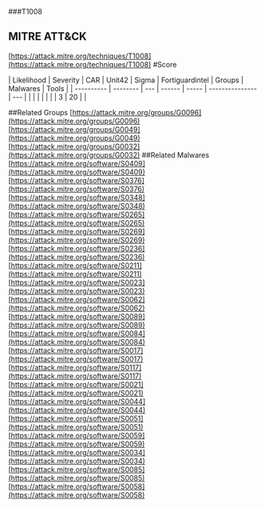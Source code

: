 ###T1008
## MITRE ATT&CK
[https://attack.mitre.org/techniques/T1008](https://attack.mitre.org/techniques/T1008)
#Score

| Likelihood | Severity | CAR | Unit42 | Sigma | Fortiguardintel | Groups | Malwares | Tools |
| ---------- | -------- | --- | ------ | ----- | --------------- | ---  |
 |   |   |   |   |   |   | 3 | 20 |   |

##Related Groups
[https://attack.mitre.org/groups/G0096](https://attack.mitre.org/groups/G0096)
[https://attack.mitre.org/groups/G0049](https://attack.mitre.org/groups/G0049)
[https://attack.mitre.org/groups/G0032](https://attack.mitre.org/groups/G0032)
[]()
##Related Malwares
[https://attack.mitre.org/software/S0409](https://attack.mitre.org/software/S0409)
[https://attack.mitre.org/software/S0376](https://attack.mitre.org/software/S0376)
[https://attack.mitre.org/software/S0348](https://attack.mitre.org/software/S0348)
[https://attack.mitre.org/software/S0265](https://attack.mitre.org/software/S0265)
[https://attack.mitre.org/software/S0269](https://attack.mitre.org/software/S0269)
[https://attack.mitre.org/software/S0236](https://attack.mitre.org/software/S0236)
[https://attack.mitre.org/software/S0211](https://attack.mitre.org/software/S0211)
[https://attack.mitre.org/software/S0023](https://attack.mitre.org/software/S0023)
[https://attack.mitre.org/software/S0062](https://attack.mitre.org/software/S0062)
[https://attack.mitre.org/software/S0089](https://attack.mitre.org/software/S0089)
[https://attack.mitre.org/software/S0084](https://attack.mitre.org/software/S0084)
[https://attack.mitre.org/software/S0017](https://attack.mitre.org/software/S0017)
[https://attack.mitre.org/software/S0117](https://attack.mitre.org/software/S0117)
[https://attack.mitre.org/software/S0021](https://attack.mitre.org/software/S0021)
[https://attack.mitre.org/software/S0044](https://attack.mitre.org/software/S0044)
[https://attack.mitre.org/software/S0051](https://attack.mitre.org/software/S0051)
[https://attack.mitre.org/software/S0059](https://attack.mitre.org/software/S0059)
[https://attack.mitre.org/software/S0034](https://attack.mitre.org/software/S0034)
[https://attack.mitre.org/software/S0085](https://attack.mitre.org/software/S0085)
[https://attack.mitre.org/software/S0058](https://attack.mitre.org/software/S0058)
[]()
